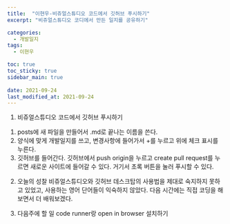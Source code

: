 ```yaml
---
title:  "이현우-비쥬얼스튜디오 코드에서 깃허브 푸시하기"
excerpt: "비쥬얼스튜디오 코디에서 만든 일지를 공유하기"

categories:
  - 개발일지
tags:
  - 이현우

toc: true
toc_sticky: true
sidebar_main: true
 
date: 2021-09-24
last_modified_at: 2021-09-24
---
```


1. 비쥬얼스튜디오 코드에서 깃허브 푸시하기
1) posts에 새 파일을 만들어서 .md로 끝나는 이름을 쓴다. 
2) 양식에 맞게 개발일지를 쓰고, 변경사항에 들어가서 +를 누르고 위에 체크 표시를 누른다.  
3) 깃허브를 들어간다. 깃허브에서 push origin을 누르고 create pull request를 누르면 새로운 사이트에 들어갈 수 있다. 거기서 초록 버튼을 눌러 푸시할 수 있다. 

2. 오늘의 성찰
비쥬얼스튜디오와 깃허브 데스크탑의 사용법을 제대로 숙지하지 못하고 있었고, 사용하는 영어 단어들이 익숙하지 않았다. 다음 시간에는 직접 코딩을 해보면서 더 배워보겠다.

3. 다음주에 할 일
code runner랑 open in browser 설치하기
